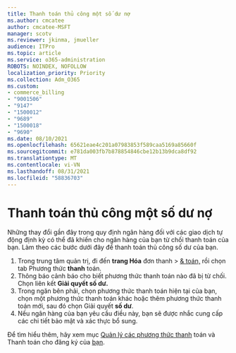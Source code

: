 ```yaml
---
title: Thanh toán thủ công một số dư nợ
ms.author: cmcatee
author: cmcatee-MSFT
manager: scotv
ms.reviewer: jkinma, jmueller
audience: ITPro
ms.topic: article
ms.service: o365-administration
ROBOTS: NOINDEX, NOFOLLOW
localization_priority: Priority
ms.collection: Adm_O365
ms.custom:
- commerce_billing
- "9001506"
- "9147"
- "1500012"
- "9689"
- "1500018"
- "9690"
ms.date: 08/10/2021
ms.openlocfilehash: 65621eae4c201a07983853f589caa5169a85660f
ms.sourcegitcommit: e781da003fb7b878854846cbe12b13b9dca8df92
ms.translationtype: MT
ms.contentlocale: vi-VN
ms.lasthandoff: 08/31/2021
ms.locfileid: "58836703"
---
```

# <a name="manually-pay-an-outstanding-balance"></a>Thanh toán thủ công một số dư nợ

Những thay đổi gần đây trong quy định ngân hàng đối với các giao dịch tự động định kỳ có thể đã khiến cho ngân hàng của bạn từ chối thanh toán của bạn. Làm theo các bước dưới đây để thanh toán thủ công số dư của bạn.

1. Trong trung tâm quản trị, đi đến **trang Hóa** đơn thanh  >  [& toán,](https://go.microsoft.com/fwlink/p/?linkid=2018806) rồi chọn tab Phương thức **thanh** toán.
2. Thông báo cảnh báo cho biết phương thức thanh toán nào đã bị từ chối. Chọn liên kết **Giải quyết số dư.**
3. Trong ngăn bên phải, chọn phương thức thanh toán hiện tại của bạn, chọn một phương thức thanh toán khác hoặc thêm phương thức thanh toán mới, sau đó chọn Giải quyết **số dư**.
4. Nếu ngân hàng của bạn yêu cầu điều này, bạn sẽ được nhắc cung cấp các chi tiết bảo mật và xác thực bổ sung.

Để tìm hiểu thêm, hãy xem mục [Quản lý các phương thức thanh](https://docs.microsoft.com/microsoft-365/commerce/billing-and-payments/manage-payment-methods) toán và Thanh toán cho đăng ký của [bạn](https://docs.microsoft.com/microsoft-365/commerce/billing-and-payments/pay-for-your-subscription).
